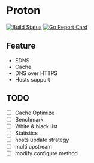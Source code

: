 # Proton
[![Build Status](https://travis-ci.org/oif/proton.svg?branch=master)](https://travis-ci.org/oif/proton)
[![Go Report Card](https://goreportcard.com/badge/github.com/oif/proton)](https://goreportcard.com/report/github.com/oif/proton)

## Feature
* EDNS
* Cache
* DNS over HTTPS
* Hosts support

## TODO
- [ ] Cache Optimize
- [ ] Benchmark
- [ ] White & black list
- [ ] Statistics
- [ ] hosts update strategy
- [ ] multi upstream
- [ ] modify configure method
